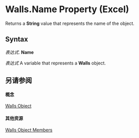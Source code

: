 
# Walls.Name Property (Excel)

Returns a  **String** value that represents the name of the object.


## Syntax

 _表达式_. **Name**

 _表达式_ A variable that represents a **Walls** object.


## 另请参阅


#### 概念


[Walls Object](9c6f0c5b-dbb8-7d71-44b7-29987e750cd3.md)
#### 其他资源


[Walls Object Members](http://msdn.microsoft.com/library/1361366d-6831-3d5c-8b6e-474b1c9d3119%28Office.15%29.aspx)